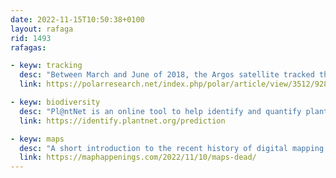 ```yaml
---
date: 2022-11-15T10:50:38+0100
layout: rafaga
rid: 1493
rafagas:

- keyw: tracking
  desc: "Between March and June of 2018, the Argos satellite tracked the wanderings of a single female fox from Svalbard to Canada across a sea of ice"
  link: https://polarresearch.net/index.php/polar/article/view/3512/9288

- keyw: biodiversity
  desc: "Pl@ntNet is an online tool to help identify and quantify plant species in a selected area from satellite imagery"
  link: https://identify.plantnet.org/prediction

- keyw: maps
  desc: "A short introduction to the recent history of digital mapping to reflect on cartography changes and answer the question of whether maps are dead"
  link: https://maphappenings.com/2022/11/10/maps-dead/ 
---
```

